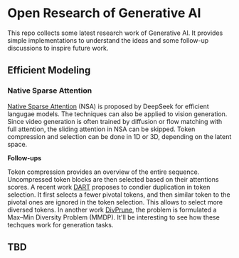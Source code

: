 # Open Research of Generative AI

This repo collects some latest research work of Generative AI. It provides simple implementations to understand the ideas and some follow-up discussions to inspire future work.

## Efficient Modeling

### Native Sparse Attention

[Native Sparse Attention](https://arxiv.org/abs/2502.11089) (NSA) is proposed by DeepSeek for efficient langugae models. The techniques can also be applied to vision generation. Since video generation is often trained by diffusion or flow matching with full attention, the sliding attention in NSA can be skipped. Token compression and selection can be done in 1D or 3D, depending on the latent space.

**Follow-ups**

Token compression provides an overview of the entire sequence. Uncompressed token blocks are then selected based on their attentions scores. A recent work [DART](https://www.arxiv.org/abs/2502.11494) proposes to condier duplication in token selection. It first selects a fewer pivotal tokens, and then similar token to the pivotal ones are ignored in the token selection. This allows to select more diversed tokens. In another work [DivPrune](https://arxiv.org/abs/2503.02175), the problem is formulated a Max–Min Diversity Problem (MMDP). It'll be interesting to see how these techques work for generation tasks.

## TBD